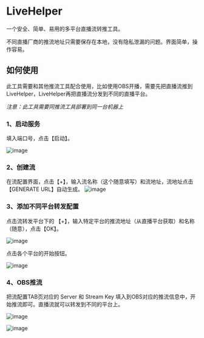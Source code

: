 # LiveHelper

一个安全、简单、易用的多平台直播流转推工具。

不同直播厂商的推流地址只需要保存在本地，没有隐私泄漏的问题。界面简单，操作容易。


## 如何使用

此工具需要和其他推流工具配合使用，比如使用OBS开播，需要先把直播流推到LiveHelper，LiveHelper再把直播流分发到不同的直播平台。

*注意：此工具需要同推流工具部署到同一台机器上*

### 1、启动服务

填入端口号，点击【启动】。

![image](https://github.com/LiveMediaTools/LiveHelper/assets/90186099/a6b616d9-a246-4e96-a1ee-58584e03d24c)

### 2、创建流

在流配置界面，点击【+】，输入流名称（这个随意填写）和流地址，流地址点击 【GENERATE URL】自动生成。
![image](https://github.com/LiveMediaTools/LiveHelper/assets/90186099/813fd424-8136-47ea-befc-710dd7214d2d)

### 3、添加不同平台转发配置

点击流转发平台下的 【+】，输入特定平台的推流地址（从直播平台获取）和名称（随意），点击【OK】。


![image](https://github.com/LiveMediaTools/LiveHelper/assets/90186099/a23b4185-0443-44ed-8758-675d6b5f1605)

点击各个平台的开始按钮。

![image](https://github.com/LiveMediaTools/LiveHelper/assets/90186099/67cbd500-d15c-46c3-b929-016808c3c07b)


### 4、OBS推流

把流配置TAB页对应的 Server 和 Stream Key 填入到OBS对应的推流信息中，开始推流即可。直播流就可以转发到不同的平台上。

![image](https://github.com/LiveMediaTools/LiveHelper/assets/90186099/c9e78cf3-fab4-41cf-ae29-e2764bf08595)

![image](https://github.com/LiveMediaTools/LiveHelper/assets/90186099/c3bcccac-3b14-4633-b2ea-734920f8ab2e)
